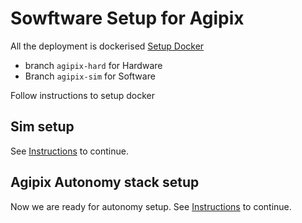 # Sowftware Setup for Agipix

All the deployment is dockerised [Setup Docker](https://github.com/RAICAM-EU-Project/isaac_ros_common) 
- branch `agipix-hard` for Hardware
- Branch `agipix-sim` for Software

Follow instructions to setup docker

## Sim setup

See [Instructions](../simulation/setup.md) to continue.

## Agipix Autonomy stack setup

Now we are ready for autonomy setup. See [Instructions](../autonomy/overview.md) to continue.